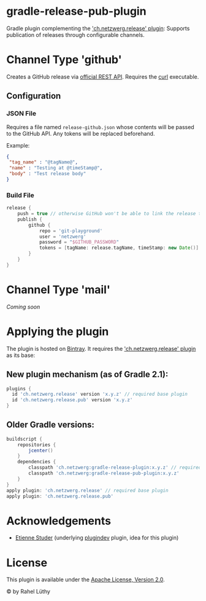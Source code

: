 gradle-release-pub-plugin
=========================

Gradle plugin complementing the ['ch.netzwerg.release' plugin](https://github.com/netzwerg/gradle-release-plugin):
Supports publication of releases through configurable channels.

# Channel Type 'github'

Creates a GitHub release via [official REST API](https://developer.github.com/v3/repos/releases/#create-a-release).
Requires the [curl](http://curl.haxx.se) executable.

## Configuration
### JSON File

Requires a file named `release-github.json` whose contents will be passed to the GitHub API. Any tokens will be replaced
beforehand.

Example:

```json
{
 "tag_name" : "@tagName@",
 "name" : "Testing at @timeStamp@",
 "body" : "Test release body"
}
```

### Build File

```groovy
release {
    push = true // otherwise GitHub won't be able to link the release to its tag
    publish {
        github {
            repo = 'git-playground'
            user = 'netzwerg'
            password = "$GITHUB_PASSWORD"
            tokens = [tagName: release.tagName, timeStamp: new Date()]
        }
    }
}
```

# Channel Type 'mail'

_Coming soon_

# Applying the plugin

The plugin is hosted on [Bintray](https://bintray.com/netzwerg/gradle-plugins/gradle-release-pub-plugin). It requires
the ['ch.netzwerg.release' plugin](https://bintray.com/netzwerg/gradle-plugins/gradle-release-plugin) as its base:

## New plugin mechanism (as of Gradle 2.1):

```groovy
plugins {
  id 'ch.netzwerg.release' version 'x.y.z' // required base plugin
  id 'ch.netzwerg.release.pub' version 'x.y.z'
}
```

## Older Gradle versions:

```groovy
buildscript {
    repositories {
        jcenter()
    }
    dependencies {
        classpath 'ch.netzwerg:gradle-release-plugin:x.y.z' // required base plugin
        classpath 'ch.netzwerg:gradle-release-pub-plugin:x.y.z'
    }
}
apply plugin: 'ch.netzwerg.release' // required base plugin
apply plugin: 'ch.netzwerg.release.pub'
```

# Acknowledgements

* [Etienne Studer](https://github.com/etiennestuder) (underlying [plugindev](https://github.com/etiennestuder/gradle-plugindev-plugin)
plugin, idea for this plugin)

# License

This plugin is available under the [Apache License, Version 2.0](http://www.apache.org/licenses/LICENSE-2.0.html).

&copy; by Rahel Lüthy

